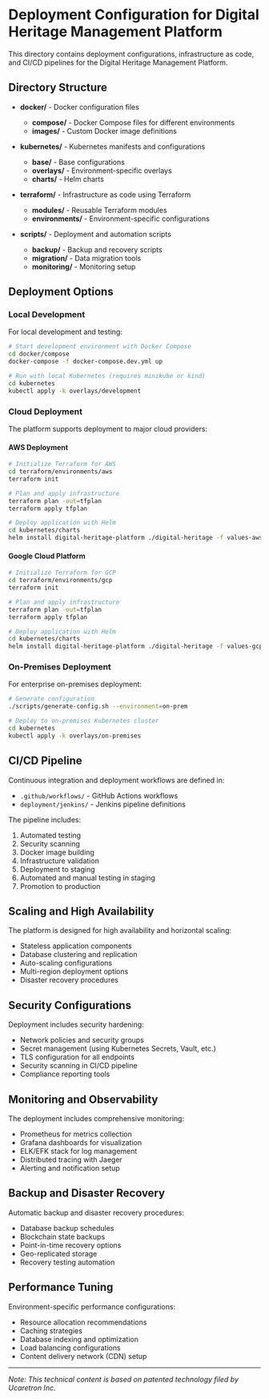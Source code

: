 # Deployment Configuration for Digital Heritage Management Platform

This directory contains deployment configurations, infrastructure as code, and CI/CD pipelines for the Digital Heritage Management Platform.

## Directory Structure

- **docker/** - Docker configuration files
  - **compose/** - Docker Compose files for different environments
  - **images/** - Custom Docker image definitions
  
- **kubernetes/** - Kubernetes manifests and configurations
  - **base/** - Base configurations
  - **overlays/** - Environment-specific overlays
  - **charts/** - Helm charts
  
- **terraform/** - Infrastructure as code using Terraform
  - **modules/** - Reusable Terraform modules
  - **environments/** - Environment-specific configurations
  
- **scripts/** - Deployment and automation scripts
  - **backup/** - Backup and recovery scripts
  - **migration/** - Data migration tools
  - **monitoring/** - Monitoring setup

## Deployment Options

### Local Development

For local development and testing:

```bash
# Start development environment with Docker Compose
cd docker/compose
docker-compose -f docker-compose.dev.yml up

# Run with local Kubernetes (requires minikube or kind)
cd kubernetes
kubectl apply -k overlays/development
```

### Cloud Deployment

The platform supports deployment to major cloud providers:

#### AWS Deployment

```bash
# Initialize Terraform for AWS
cd terraform/environments/aws
terraform init

# Plan and apply infrastructure
terraform plan -out=tfplan
terraform apply tfplan

# Deploy application with Helm
cd kubernetes/charts
helm install digital-heritage-platform ./digital-heritage -f values-aws.yaml
```

#### Google Cloud Platform

```bash
# Initialize Terraform for GCP
cd terraform/environments/gcp
terraform init

# Plan and apply infrastructure
terraform plan -out=tfplan
terraform apply tfplan

# Deploy application with Helm
cd kubernetes/charts
helm install digital-heritage-platform ./digital-heritage -f values-gcp.yaml
```

### On-Premises Deployment

For enterprise on-premises deployment:

```bash
# Generate configuration
./scripts/generate-config.sh --environment=on-prem

# Deploy to on-premises Kubernetes cluster
cd kubernetes
kubectl apply -k overlays/on-premises
```

## CI/CD Pipeline

Continuous integration and deployment workflows are defined in:

- `.github/workflows/` - GitHub Actions workflows
- `deployment/jenkins/` - Jenkins pipeline definitions

The pipeline includes:

1. Automated testing
2. Security scanning
3. Docker image building
4. Infrastructure validation
5. Deployment to staging
6. Automated and manual testing in staging
7. Promotion to production

## Scaling and High Availability

The platform is designed for high availability and horizontal scaling:

- Stateless application components
- Database clustering and replication
- Auto-scaling configurations
- Multi-region deployment options
- Disaster recovery procedures

## Security Configurations

Deployment includes security hardening:

- Network policies and security groups
- Secret management (using Kubernetes Secrets, Vault, etc.)
- TLS configuration for all endpoints
- Security scanning in CI/CD pipeline
- Compliance reporting tools

## Monitoring and Observability

The deployment includes comprehensive monitoring:

- Prometheus for metrics collection
- Grafana dashboards for visualization
- ELK/EFK stack for log management
- Distributed tracing with Jaeger
- Alerting and notification setup

## Backup and Disaster Recovery

Automatic backup and disaster recovery procedures:

- Database backup schedules
- Blockchain state backups
- Point-in-time recovery options
- Geo-replicated storage
- Recovery testing automation

## Performance Tuning

Environment-specific performance configurations:

- Resource allocation recommendations
- Caching strategies
- Database indexing and optimization
- Load balancing configurations
- Content delivery network (CDN) setup

---

*Note: This technical content is based on patented technology filed by Ucaretron Inc.*
